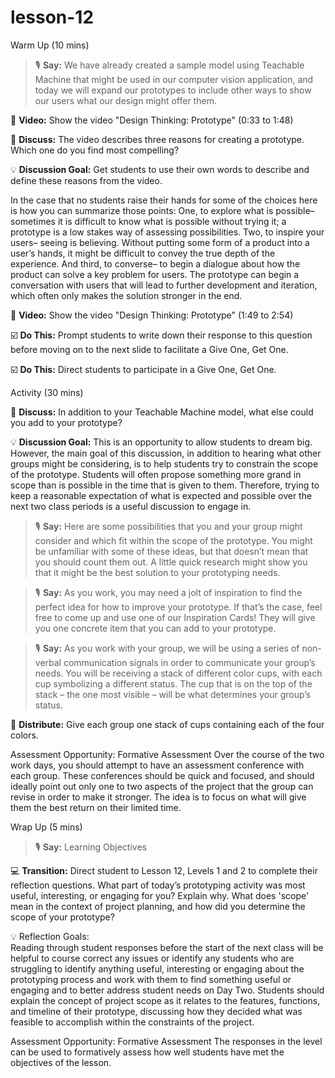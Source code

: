# lesson-12







Warm Up (10 mins)


> 🎙️ **Say:** We have already created a sample model using Teachable Machine that might be used in our computer vision application, and today we will expand our prototypes to include other ways to show our users what our design might offer them.

🎥 **Video:** Show the video "Design Thinking: Prototype" (0:33 to 1:48)

💬 **Discuss:**  The video describes three reasons for creating a prototype. Which one do you find most compelling?

💡 **Discussion Goal:** Get students to use their own words to describe and define these reasons from the video.

In the case that no students raise their hands for some of the choices here is how you can summarize those points: 
One, to explore what is possible– sometimes it is difficult to know what is possible without trying it; a prototype is a low stakes way of assessing possibilities. 
Two, to inspire your users– seeing is believing. Without putting some form of a product into a user’s hands, it might be difficult to convey the true depth of the experience. 
And third, to converse– to begin a dialogue about how the product can solve a key problem for users. The prototype can begin a conversation with users that will lead to further development and iteration, which often only makes the solution stronger in the end.


🎥 **Video:** Show the video "Design Thinking: Prototype" (1:49 to 2:54)

☑️ **Do This:** Prompt students to write down their response to this question before moving on to the next slide to facilitate a Give One, Get One. 



☑️ **Do This:** Direct students to participate in a Give One, Get One.









Activity (30 mins)


💬 **Discuss:** In addition to your Teachable Machine model, what else could you add to your prototype?

💡 **Discussion Goal:** This is an opportunity to allow students to dream big. However, the main goal of this discussion, in addition to hearing what other groups might be considering, is to help students try to constrain the scope of the prototype. Students will often propose something more grand in scope than is possible in the time that is given to them. Therefore, trying to keep a reasonable expectation of what is expected and possible over the next two class periods is a useful discussion to engage in.






> 🎙️ **Say:** Here are some possibilities that you and your group might consider and which fit within the scope of the prototype. You might be unfamiliar with some of these ideas, but that doesn’t mean that you should count them out. A little quick research might show you that it might be the best solution to your prototyping needs.


> 🎙️ **Say:** As you work, you may need a jolt of inspiration to find the perfect idea for how to improve your prototype. If that’s the case, feel free to come up and use one of our Inspiration Cards! They will give you one concrete item that you can add to your prototype.


> 🎙️ **Say:** As you work with your group, we will be using a series of non-verbal communication signals in order to communicate your group’s needs. You will be receiving a stack of different color cups, with each cup symbolizing a different status. The cup that is on the top of the stack – the one most visible – will be what determines your group’s status. 

📄 **Distribute:** Give each group one stack of cups containing each of the four colors.

Assessment Opportunity: Formative Assessment
Over the course of the two work days, you should attempt to have an assessment conference with each group. These conferences should be quick and focused, and should ideally point out only one to two aspects of the project that the group can revise in order to make it stronger. The idea is to focus on what will give them the best return on their limited time.



Wrap Up (5 mins)


> 🎙️ **Say:** Learning Objectives





💻 **Transition:** Direct student to Lesson 12, Levels 1 and 2  to complete their reflection questions.
What part of today’s prototyping activity was most useful, interesting, or engaging for you? Explain why.
What does 'scope' mean in the context of project planning, and how did you determine the scope of your prototype?

💡 Reflection Goals:  
Reading through student responses before the start of the next class will be helpful to course correct any issues or identify any students who are struggling to identify anything useful, interesting or engaging about the prototyping process and work with them to find something useful or engaging and to better address student needs on Day Two.
Students should explain the concept of project scope as it relates to the features, functions, and timeline of their prototype, discussing how they decided what was feasible to accomplish within the constraints of the project.

Assessment Opportunity: Formative Assessment
The responses in the level can be used to formatively assess how well students have met the objectives of the lesson.






